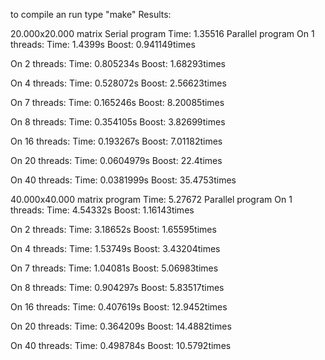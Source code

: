 to compile an run type "make"
Results:

20.000x20.000 matrix
  Serial program
Time: 1.35516
  Parallel program
On 1 threads:
Time: 1.4399s
Boost: 0.941149times

On 2 threads:
Time: 0.805234s
Boost: 1.68293times

On 4 threads:
Time: 0.528072s
Boost: 2.56623times

On 7 threads:
Time: 0.165246s
Boost: 8.20085times

On 8 threads:
Time: 0.354105s
Boost: 3.82699times

On 16 threads:
Time: 0.193267s
Boost: 7.01182times

On 20 threads:
Time: 0.0604979s
Boost: 22.4times

On 40 threads:
Time: 0.0381999s
Boost: 35.4753times



40.000x40.000 matrix
   program
Time: 5.27672
  Parallel program
On 1 threads:
Time: 4.54332s
Boost: 1.16143times

On 2 threads:
Time: 3.18652s
Boost: 1.65595times

On 4 threads:
Time: 1.53749s
Boost: 3.43204times

On 7 threads:
Time: 1.04081s
Boost: 5.06983times

On 8 threads:
Time: 0.904297s
Boost: 5.83517times

On 16 threads:
Time: 0.407619s
Boost: 12.9452times

On 20 threads:
Time: 0.364209s
Boost: 14.4882times

On 40 threads:
Time: 0.498784s
Boost: 10.5792times